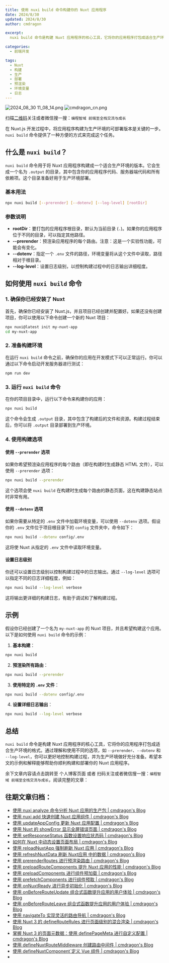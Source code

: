 ```yaml
---
title: 使用 nuxi build 命令构建你的 Nuxt 应用程序
date: 2024/8/30
updated: 2024/8/30
author: cmdragon

excerpt:
  nuxi build 命令是构建 Nuxt 应用程序的核心工具，它将你的应用程序打包成适合生产环境的格式。通过理解和使用不同的选项，如 --prerender、--dotenv 和 --log-level，你可以更好地控制构建过程，并为生产环境做好充分准备。

categories:
  - 前端开发

tags:
  - Nuxt
  - 构建
  - 生产
  - 部署
  - 预渲染
  - 环境变量
  - 日志
---
```


<img src="https://static.amd794.com/blog/images/2024_08_30 11_08_14.png@blog" title="2024_08_30 11_08_14.png" alt="2024_08_30 11_08_14.png"/>

<img src="https://api2.cmdragon.cn/upload/cmder/20250304_012821924.jpg" title="cmdragon_cn.png" alt="cmdragon_cn.png"/>


扫描[二维码](https://api2.cmdragon.cn/upload/cmder/20250304_012821924.jpg)关注或者微信搜一搜：`编程智域 前端至全栈交流与成长`



在 Nuxt.js 开发过程中，将应用程序构建为生产环境的可部署版本是关键的一步。`nuxi build` 命令提供了一种方便的方式来完成这个任务。

## 什么是 `nuxi build`？

`nuxi build` 命令用于将 Nuxt 应用程序构建成一个适合生产环境的版本。它会生成一个名为 `.output` 的目录，其中包含你的应用程序代码、服务器端代码和所有依赖项。这个目录准备好用于生产环境部署。

### 基本用法

```bash
npx nuxi build [--prerender] [--dotenv] [--log-level] [rootDir]
```

### 参数说明

- **rootDir**：要打包的应用程序根目录，默认为当前目录 (`.`)。如果你的应用程序位于不同的目录，可以指定其他路径。
- **--prerender**：预渲染应用程序的每个路由。注意：这是一个实验性功能，可能会有变化。
- **--dotenv**：指定一个 `.env` 文件的路径，环境变量将从这个文件中读取，路径相对于根目录。
- **--log-level**：设置日志级别，以控制构建过程中的日志输出详细程度。

## 如何使用 `nuxi build` 命令

### 1. 确保你已经安装了 Nuxt

首先，确保你已经安装了 Nuxt.js，并且项目已经创建并配置好。如果还没有创建项目，你可以使用以下命令创建一个新的 Nuxt 项目：

```bash
npx nuxi@latest init my-nuxt-app
cd my-nuxt-app
```

### 2. 准备构建环境

在运行 `nuxi build` 命令之前，确保你的应用在开发模式下可以正常运行。你可以通过以下命令启动开发服务器进行测试：

```bash
npm run dev
```

### 3. 运行 `nuxi build` 命令

在你的项目目录中，运行以下命令来构建你的应用：

```bash
npx nuxi build
```

这个命令会生成 `.output` 目录，其中包含了构建后的文件和资源。构建过程结束后，你可以将 `.output` 目录部署到生产环境。

### 4. 使用构建选项

#### 使用 `--prerender` 选项

如果你希望预渲染应用程序的每个路由（即在构建时生成静态 HTML 文件），可以使用 `--prerender` 选项：

```bash
npx nuxi build --prerender
```

这个选项会使 `nuxi build` 在构建时生成每个路由的静态页面，这在构建静态站点时非常有用。

#### 使用 `--dotenv` 选项

如果你需要从特定的 `.env` 文件中加载环境变量，可以使用 `--dotenv` 选项。假设你的 `.env` 文件位于项目根目录下的 `config` 文件夹中，命令如下：

```bash
npx nuxi build --dotenv config/.env
```

这将使 Nuxt 从指定的 `.env` 文件中读取环境变量。

#### 设置日志级别

你还可以设置日志级别以控制构建过程中的日志输出。通过 `--log-level` 选项可以指定不同的日志详细程度，例如：

```bash
npx nuxi build --log-level verbose
```

这将输出更详细的构建日志，有助于调试和了解构建过程。

## 示例

假设你已经创建了一个名为 `my-nuxt-app` 的 Nuxt 项目，并且希望构建这个应用。以下是如何使用 `nuxi build` 命令的示例：

1. **基本构建**：

```bash
npx nuxi build
```

2. **预渲染所有路由**：

```bash
npx nuxi build --prerender
```

3. **使用特定的 `.env` 文件**：

```bash
npx nuxi build --dotenv config/.env
```

4. **设置详细日志输出**：

```bash
npx nuxi build --log-level verbose
```

## 总结

`nuxi build` 命令是构建 Nuxt 应用程序的核心工具，它将你的应用程序打包成适合生产环境的格式。通过理解和使用不同的选项，如 `--prerender`、`--dotenv` 和 `--log-level`，你可以更好地控制构建过程，并为生产环境做好充分准备。希望本文的示例和解释能够帮助你顺利构建和部署你的 Nuxt 应用程序。

余下文章内容请点击跳转至 个人博客页面 或者 扫码关注或者微信搜一搜：`编程智域 前端至全栈交流与成长`，阅读完整的文章：

## 往期文章归档：

- [使用 nuxi analyze 命令分析 Nuxt 应用的生产包 | cmdragon's Blog](https://blog.cmdragon.cn/posts/33e644a829be/)
- [使用 nuxi add 快速创建 Nuxt 应用组件 | cmdragon's Blog](https://blog.cmdragon.cn/posts/52ca85d04329/)
- [使用 updateAppConfig 更新 Nuxt 应用配置 | cmdragon's Blog](https://blog.cmdragon.cn/posts/17068dabc456/)
- [使用 Nuxt 的 showError 显示全屏错误页面 | cmdragon's Blog](https://blog.cmdragon.cn/posts/4f44ac49742b/)
- [使用 setResponseStatus 函数设置响应状态码 | cmdragon's Blog](https://blog.cmdragon.cn/posts/0e3e22c2447a/)
- [如何在 Nuxt 中动态设置页面布局 | cmdragon's Blog](https://blog.cmdragon.cn/posts/6168aad26848/)
- [使用 reloadNuxtApp 强制刷新 Nuxt 应用 | cmdragon's Blog](https://blog.cmdragon.cn/posts/c2c24219f5c0/)
- [使用 refreshNuxtData 刷新 Nuxt应用 中的数据 | cmdragon's Blog](https://blog.cmdragon.cn/posts/7696049934fb/)
- [使用 prerenderRoutes 进行预渲染路由 | cmdragon's Blog](https://blog.cmdragon.cn/posts/b28890e5d54d/)
- [使用 preloadRouteComponents 提升 Nuxt 应用的性能 | cmdragon's Blog](https://blog.cmdragon.cn/posts/851697425a66/)
- [使用 preloadComponents 进行组件预加载 | cmdragon's Blog](https://blog.cmdragon.cn/posts/6f58e9a6735b/)
- [使用 prefetchComponents 进行组件预取 | cmdragon's Blog](https://blog.cmdragon.cn/posts/a73257bce752/)
- [使用 onNuxtReady 进行异步初始化 | cmdragon's Blog](https://blog.cmdragon.cn/posts/64b599de0716/)
- [使用 onBeforeRouteUpdate 组合式函数提升应用的用户体验 | cmdragon's Blog](https://blog.cmdragon.cn/posts/cdd338b2e728/)
- [使用 onBeforeRouteLeave 组合式函数提升应用的用户体验 | cmdragon's Blog](https://blog.cmdragon.cn/posts/cfb92785e131/)
- [使用 navigateTo 实现灵活的路由导航 | cmdragon's Blog](https://blog.cmdragon.cn/posts/30bdc45ab749/)
- [使用 Nuxt 3 的 defineRouteRules 进行页面级别的混合渲染 | cmdragon's Blog](https://blog.cmdragon.cn/posts/4a1749875882/)
- [掌握 Nuxt 3 的页面元数据：使用 definePageMeta 进行自定义配置 | cmdragon's Blog](https://blog.cmdragon.cn/posts/6f827ad7a980/)
- [使用 defineNuxtRouteMiddleware 创建路由中间件 | cmdragon's Blog](https://blog.cmdragon.cn/posts/30f5cad8adaa/)
- [使用 defineNuxtComponent`定义 Vue 组件 | cmdragon's Blog](https://blog.cmdragon.cn/posts/df9c2cf37c29/)
-


